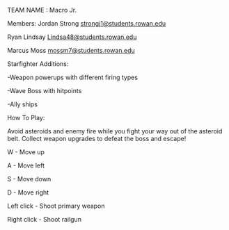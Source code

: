 TEAM NAME : Macro Jr.

Members: Jordan Strong strongj1@students.rowan.edu

Ryan Lindsay Lindsa48@students.rowan.edu

Marcus Moss mossm7@students.rowan.edu

Starfighter Additions:

-Weapon powerups with different firing types

-Wave Boss with hitpoints

-Ally ships

How To Play:

Avoid asteroids and enemy fire while you fight your way out of the asteroid belt. Collect weapon upgrades to defeat the boss and escape!

W - Move up

A - Move left

S - Move down

D - Move right

Left click - Shoot primary weapon

Right click - Shoot railgun
